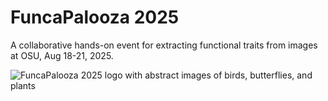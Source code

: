 # FuncaPalooza 2025
A collaborative hands-on event for extracting functional traits from images at OSU, Aug 18-21, 2025.

![FuncaPalooza 2025 logo with abstract images of birds, butterflies, and plants](https://github.com/Imageomics/FuncaPalooza-2025/raw/main/FuncaPalooza-2025-logo.png)
